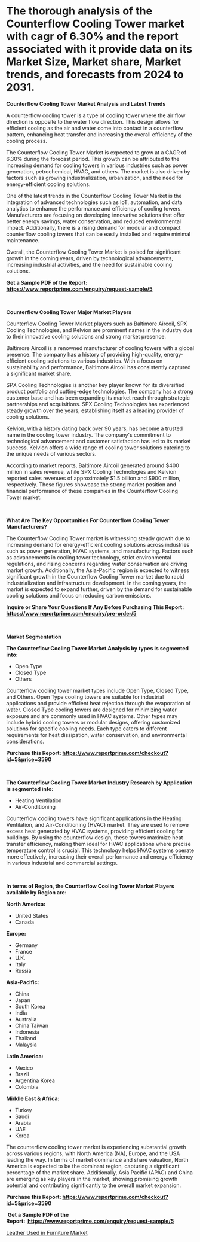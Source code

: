 <p><h1>The thorough analysis of the Counterflow Cooling Tower market with cagr of  6.30% and the report associated with it provide data on its Market Size, Market share, Market trends, and forecasts from 2024 to 2031.</h1></p><p><strong>Counterflow Cooling Tower Market Analysis and Latest Trends</strong></p>
<p><p>A counterflow cooling tower is a type of cooling tower where the air flow direction is opposite to the water flow direction. This design allows for efficient cooling as the air and water come into contact in a counterflow pattern, enhancing heat transfer and increasing the overall efficiency of the cooling process.</p><p>The Counterflow Cooling Tower Market is expected to grow at a CAGR of 6.30% during the forecast period. This growth can be attributed to the increasing demand for cooling towers in various industries such as power generation, petrochemical, HVAC, and others. The market is also driven by factors such as growing industrialization, urbanization, and the need for energy-efficient cooling solutions.</p><p>One of the latest trends in the Counterflow Cooling Tower Market is the integration of advanced technologies such as IoT, automation, and data analytics to enhance the performance and efficiency of cooling towers. Manufacturers are focusing on developing innovative solutions that offer better energy savings, water conservation, and reduced environmental impact. Additionally, there is a rising demand for modular and compact counterflow cooling towers that can be easily installed and require minimal maintenance.</p><p>Overall, the Counterflow Cooling Tower Market is poised for significant growth in the coming years, driven by technological advancements, increasing industrial activities, and the need for sustainable cooling solutions.</p></p>
<p><strong>Get a Sample PDF of the Report:&nbsp; <a href="https://www.reportprime.com/enquiry/request-sample/5">https://www.reportprime.com/enquiry/request-sample/5</a></strong></p>
<p>&nbsp;</p>
<p><strong>Counterflow Cooling Tower Major Market Players</strong></p>
<p><p>Counterflow Cooling Tower Market players such as Baltimore Aircoil, SPX Cooling Technologies, and Kelvion are prominent names in the industry due to their innovative cooling solutions and strong market presence.</p><p>Baltimore Aircoil is a renowned manufacturer of cooling towers with a global presence. The company has a history of providing high-quality, energy-efficient cooling solutions to various industries. With a focus on sustainability and performance, Baltimore Aircoil has consistently captured a significant market share.</p><p>SPX Cooling Technologies is another key player known for its diversified product portfolio and cutting-edge technologies. The company has a strong customer base and has been expanding its market reach through strategic partnerships and acquisitions. SPX Cooling Technologies has experienced steady growth over the years, establishing itself as a leading provider of cooling solutions.</p><p>Kelvion, with a history dating back over 90 years, has become a trusted name in the cooling tower industry. The company's commitment to technological advancement and customer satisfaction has led to its market success. Kelvion offers a wide range of cooling tower solutions catering to the unique needs of various sectors.</p><p>According to market reports, Baltimore Aircoil generated around $400 million in sales revenue, while SPX Cooling Technologies and Kelvion reported sales revenues of approximately $1.5 billion and $900 million, respectively. These figures showcase the strong market position and financial performance of these companies in the Counterflow Cooling Tower market.</p></p>
<p>&nbsp;</p>
<p><strong>What Are The Key Opportunities For Counterflow Cooling Tower Manufacturers?</strong></p>
<p><p>The Counterflow Cooling Tower market is witnessing steady growth due to increasing demand for energy-efficient cooling solutions across industries such as power generation, HVAC systems, and manufacturing. Factors such as advancements in cooling tower technology, strict environmental regulations, and rising concerns regarding water conservation are driving market growth. Additionally, the Asia-Pacific region is expected to witness significant growth in the Counterflow Cooling Tower market due to rapid industrialization and infrastructure development. In the coming years, the market is expected to expand further, driven by the demand for sustainable cooling solutions and focus on reducing carbon emissions.</p></p>
<p><strong>Inquire or Share Your Questions If Any Before Purchasing This Report: <a href="https://www.reportprime.com/enquiry/pre-order/5">https://www.reportprime.com/enquiry/pre-order/5</a></strong></p>
<p>&nbsp;</p>
<p><strong>Market Segmentation</strong></p>
<p><strong>The Counterflow Cooling Tower Market Analysis by types is segmented into:</strong></p>
<p><ul><li>Open Type</li><li>Closed Type</li><li>Others</li></ul></p>
<p><p>Counterflow cooling tower market types include Open Type, Closed Type, and Others. Open Type cooling towers are suitable for industrial applications and provide efficient heat rejection through the evaporation of water. Closed Type cooling towers are designed for minimizing water exposure and are commonly used in HVAC systems. Other types may include hybrid cooling towers or modular designs, offering customized solutions for specific cooling needs. Each type caters to different requirements for heat dissipation, water conservation, and environmental considerations.</p></p>
<p><strong>Purchase this Report:&nbsp;<a href="https://www.reportprime.com/checkout?id=5&price=3590">https://www.reportprime.com/checkout?id=5&price=3590</a></strong></p>
<p>&nbsp;</p>
<p><strong>The Counterflow Cooling Tower Market Industry Research by Application is segmented into:</strong></p>
<p><ul><li>Heating Ventilation</li><li>Air-Conditioning</li></ul></p>
<p><p>Counterflow cooling towers have significant applications in the Heating Ventilation, and Air-Conditioning (HVAC) market. They are used to remove excess heat generated by HVAC systems, providing efficient cooling for buildings. By using the counterflow design, these towers maximize heat transfer efficiency, making them ideal for HVAC applications where precise temperature control is crucial. This technology helps HVAC systems operate more effectively, increasing their overall performance and energy efficiency in various industrial and commercial settings.</p></p>
<p>&nbsp;</p>
<p><strong>In terms of Region, the Counterflow Cooling Tower Market Players available by Region are:</strong></p>
<p>
    <p> <strong> North America: </strong>
        <ul>
            <li>United States</li>
            <li>Canada</li>
        </ul>
        </p> 
    <p> <strong> Europe: </strong>
        <ul>
            <li>Germany</li>
            <li>France</li>
            <li>U.K.</li>
            <li>Italy</li>
            <li>Russia</li>
        </ul>
        </p> 
    <p> <strong> Asia-Pacific: </strong>
        <ul>
            <li>China</li>
            <li>Japan</li>
            <li>South Korea</li>
            <li>India</li>
            <li>Australia</li>
            <li>China Taiwan</li>
            <li>Indonesia</li>
            <li>Thailand</li>
            <li>Malaysia</li>
        </ul>
        </p> 
    <p> <strong> Latin America: </strong>
        <ul>
            <li>Mexico</li>
            <li>Brazil</li>
            <li>Argentina Korea</li>
            <li>Colombia</li>
        </ul>
        </p> 
    <p> <strong> Middle East & Africa: </strong>
        <ul>
            <li>Turkey</li>
            <li>Saudi</li>
            <li>Arabia</li>
            <li>UAE</li>
            <li>Korea</li>
        </ul>
    </p>
    </p>
<p><p>The counterflow cooling tower market is experiencing substantial growth across various regions, with North America (NA), Europe, and the USA leading the way. In terms of market dominance and share valuation, North America is expected to be the dominant region, capturing a significant percentage of the market share. Additionally, Asia Pacific (APAC) and China are emerging as key players in the market, showing promising growth potential and contributing significantly to the overall market expansion.</p></p>
<p><strong>Purchase this Report: <a href="https://www.reportprime.com/checkout?id=5&price=3590">https://www.reportprime.com/checkout?id=5&price=3590</a></strong></p>
<p>&nbsp;<strong>Get a Sample PDF of the Report:&nbsp;&nbsp;<a href="https://www.reportprime.com/enquiry/request-sample/5">https://www.reportprime.com/enquiry/request-sample/5</a></strong></p>
<p><strong></strong></p>
<p><p><a href="https://github.com/RichRobinson5/Market-Research-Report-List-3/blob/main/leather-used-in-furniture-market.md">Leather Used in Furniture Market</a></p></p>